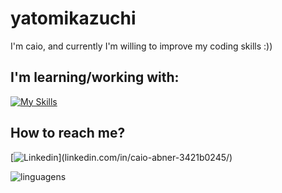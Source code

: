 # yatomikazuchi
I'm caio, and currently I'm willing to improve my coding skills :))

##  I'm learning/working with:
[![My Skills](https://skillicons.dev/icons?i=java,lua,py,css,html,js,ps,ai)](https://skillicons.dev)

##  How to reach me?
[![Linkedin](https://skillicons.dev/icons?i=linkedin,)](linkedin.com/in/caio-abner-3421b0245/)

![linguagens](https://github-readme-stats.vercel.app/api/top-langs/?username=yatomikazuchi&layout=compact&theme=date_night)
